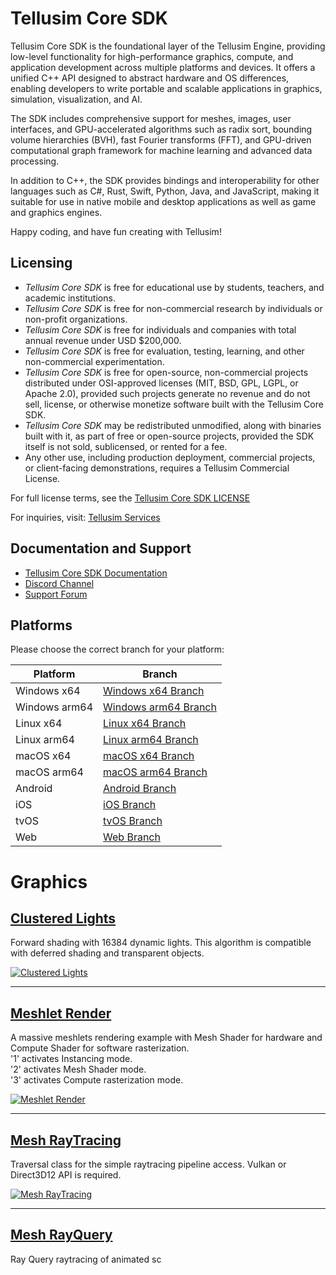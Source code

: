 # Tellusim Core SDK

Tellusim Core SDK is the foundational layer of the Tellusim Engine, providing low-level functionality for high-performance graphics, compute, and application development across multiple platforms and devices. It offers a unified C++ API designed to abstract hardware and OS differences, enabling developers to write portable and scalable applications in graphics, simulation, visualization, and AI.

The SDK includes comprehensive support for meshes, images, user interfaces, and GPU-accelerated algorithms such as radix sort, bounding volume hierarchies (BVH), fast Fourier transforms (FFT), and GPU-driven computational graph framework for machine learning and advanced data processing.

In addition to C++, the SDK provides bindings and interoperability for other languages such as C#, Rust, Swift, Python, Java, and JavaScript, making it suitable for use in native mobile and desktop applications as well as game and graphics engines.

Happy coding, and have fun creating with Tellusim!

## Licensing

* *Tellusim Core SDK* is free for educational use by students, teachers, and academic institutions.
* *Tellusim Core SDK* is free for non-commercial research by individuals or non-profit organizations.
* *Tellusim Core SDK* is free for individuals and companies with total annual revenue under USD $200,000.
* *Tellusim Core SDK* is free for evaluation, testing, learning, and other non-commercial experimentation.
* *Tellusim Core SDK* is free for open-source, non-commercial projects distributed under OSI-approved licenses (MIT, BSD, GPL, LGPL, or Apache 2.0), provided such projects generate no revenue and do not sell, license, or otherwise monetize software built with the Tellusim Core SDK.
* *Tellusim Core SDK* may be redistributed unmodified, along with binaries built with it, as part of free or open-source projects, provided the SDK itself is not sold, sublicensed, or rented for a fee.
* Any other use, including production deployment, commercial projects, or client-facing demonstrations, requires a Tellusim Commercial License.

For full license terms, see the [Tellusim Core SDK LICENSE](https://github.com/Tellusim/Tellusim_Core_SDK?tab=License-1-ov-file#readme)

For inquiries, visit: [Tellusim Services](https://tellusim.com/services/)

## Documentation and Support

* [Tellusim Core SDK Documentation](https://docs.tellusim.com/core)
* [Discord Channel](https://discord.gg/WmCGx6pvqY)
* [Support Forum](https://forum.tellusim.com/)

## Platforms

Please choose the correct branch for your platform:

| Platform      | Branch |
|---------------|--------|
| Windows x64   | [Windows x64 Branch](https://github.com/Tellusim/Tellusim_Core_SDK/tree/windows_x64) |
| Windows arm64 | [Windows arm64 Branch](https://github.com/Tellusim/Tellusim_Core_SDK/tree/windows_arm64) |
| Linux x64     | [Linux x64 Branch](https://github.com/Tellusim/Tellusim_Core_SDK/tree/linux_x64) |
| Linux arm64   | [Linux arm64 Branch](https://github.com/Tellusim/Tellusim_Core_SDK/tree/linux_arm64) |
| macOS x64     | [macOS x64 Branch](https://github.com/Tellusim/Tellusim_Core_SDK/tree/macos_x64) |
| macOS arm64   | [macOS arm64 Branch](https://github.com/Tellusim/Tellusim_Core_SDK/tree/macos_arm64) |
| Android       | [Android Branch](https://github.com/Tellusim/Tellusim_Core_SDK/tree/android) |
| iOS           | [iOS Branch](https://github.com/Tellusim/Tellusim_Core_SDK/tree/ios) |
| tvOS          | [tvOS Branch](https://github.com/Tellusim/Tellusim_Core_SDK/tree/tvos) |
| Web           | [Web Branch](https://github.com/Tellusim/Tellusim_Core_SDK/tree/emscripten) |

# Graphics

## [Clustered Lights](https://github.com/Tellusim/Tellusim_Core_SDK/tree/main/samples/graphics/lights/)

Forward shading with 16384 dynamic lights. This algorithm is compatible with deferred shading and transparent objects.

[![Clustered Lights](utils/browser/images/graphics/graphics_lights.jpg)](https://github.com/Tellusim/Tellusim_Core_SDK/tree/main/samples/graphics/lights/)

---

## [Meshlet Render](https://github.com/Tellusim/Tellusim_Core_SDK/tree/main/samples/graphics/meshlet/)

A massive meshlets rendering example with Mesh Shader for hardware and Compute Shader for software rasterization.  
'1' activates Instancing mode.  
'2' activates Mesh Shader mode.  
'3' activates Compute rasterization mode.

[![Meshlet Render](utils/browser/images/graphics/graphics_meshlet.jpg)](https://github.com/Tellusim/Tellusim_Core_SDK/tree/main/samples/graphics/meshlet/)

---

## [Mesh RayTracing](https://github.com/Tellusim/Tellusim_Core_SDK/tree/main/samples/graphics/traversal/)

Traversal class for the simple raytracing pipeline access. Vulkan or Direct3D12 API is required.

[![Mesh RayTracing](utils/browser/images/graphics/graphics_traversal.jpg)](https://github.com/Tellusim/Tellusim_Core_SDK/tree/main/samples/graphics/traversal/)

---

## [Mesh RayQuery](https://github.com/Tellusim/Tellusim_Core_SDK/tree/main/samples/graphics/tracing/)

Ray Query raytracing of animated sc